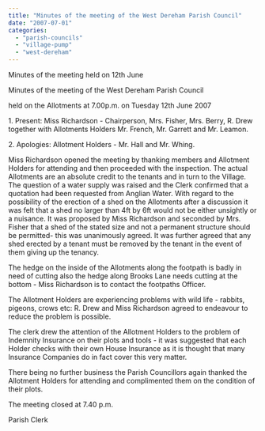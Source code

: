 ```yaml
---
title: "Minutes of the meeting of the West Dereham Parish Council"
date: "2007-07-01"
categories: 
  - "parish-councils"
  - "village-pump"
  - "west-dereham"
---
```


Minutes of the meeting held on 12th June

Minutes of the meeting of the West Dereham Parish Council

held on the Allotments at 7.00p.m. on Tuesday 12th June 2007

1\. Present: Miss Richardson - Chairperson, Mrs. Fisher, Mrs. Berry, R. Drew together with Allotments Holders Mr. French, Mr. Garrett and Mr. Leamon.

2\. Apologies: Allotment Holders - Mr. Hall and Mr. Whing.

Miss Richardson opened the meeting by thanking members and Allotment Holders for attending and then proceeded with the inspection. The actual Allotments are an absolute credit to the tenants and in turn to the Village. The question of a water supply was raised and the Clerk confirmed that a quotation had been requested from Anglian Water. With regard to the possibility of the erection of a shed on the Allotments after a discussion it was felt that a shed no larger than 4ft by 6ft would not be either unsightly or a nuisance. It was proposed by Miss Richardson and seconded by Mrs. Fisher that a shed of the stated size and not a permanent structure should be permitted- this was unanimously agreed. It was further agreed that any shed erected by a tenant must be removed by the tenant in the event of them giving up the tenancy.

The hedge on the inside of the Allotments along the footpath is badly in need of cutting also the hedge along Brooks Lane needs cutting at the bottom - Miss Richardson is to contact the footpaths Officer.

The Allotment Holders are experiencing problems with wild life - rabbits, pigeons, crows etc: R. Drew and Miss Richardson agreed to endeavour to reduce the problem is possible.

The clerk drew the attention of the Allotment Holders to the problem of Indemnity Insurance on their plots and tools - it was suggested that each Holder checks with their own House Insurance as it is thought that many Insurance Companies do in fact cover this very matter.

There being no further business the Parish Councillors again thanked the Allotment Holders for attending and complimented them on the condition of their plots.

The meeting closed at 7.40 p.m.

Parish Clerk
